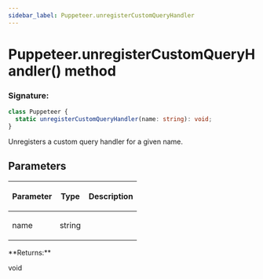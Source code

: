 ```yaml
---
sidebar_label: Puppeteer.unregisterCustomQueryHandler
---
```


# Puppeteer.unregisterCustomQueryHandler() method

### Signature:

```typescript
class Puppeteer {
  static unregisterCustomQueryHandler(name: string): void;
}
```

Unregisters a custom query handler for a given name.

## Parameters

<table><thead><tr><th>

Parameter

</th><th>

Type

</th><th>

Description

</th></tr></thead>
<tbody><tr><td>

name

</td><td>

string

</td><td>

</td></tr>
</tbody></table>
**Returns:**

void
